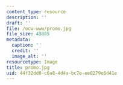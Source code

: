 ```yaml
---
content_type: resource
description: ''
draft: ''
file: /ocw-www/promo.jpg
file_size: 43885
metadata:
  caption: ''
  credit: ''
  image_alt: ''
resourcetype: Image
title: promo.jpg
uid: 44f32dd0-c6a8-4d4a-bc7e-ee0279e6d41e
---
```


